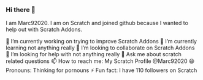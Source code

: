 ### Hi there 👋
I am Marc92020. I am on Scratch and joined github because I wanted to help out with Scratch Addons.

🔭 I’m currently working on trying to improve Scratch Addons
🌱 I’m currently learning not anything really
👯 I’m looking to collaborate on Scratch Addons
🤔 I’m looking for help with not anything really
💬 Ask me about scratch related questions
📫 How to reach me: My Scratch Profile @Marc92020
😄 Pronouns: Thinking for pornouns
⚡ Fun fact: I have 110 followers on Scratch
<!--
**Marc92020/Marc92020** is a ✨ _special_ ✨ repository because its `README.md` (this file) appears on your GitHub profile.

Here are some ideas to get you started:
- 🔭 I’m currently working on ...
- 🌱 I’m currently learning ...
- 👯 I’m looking to collaborate on ...
- 🤔 I’m looking for help with ...
- 💬 Ask me about ...
- 📫 How to reach me: ...
- 😄 Pronouns: ...
- ⚡ Fun fact: ...
-->
